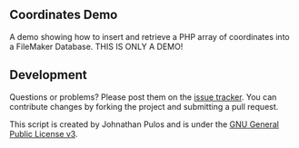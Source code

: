 Coordinates Demo
----------------

A demo showing how to insert and retrieve a PHP array of coordinates into a FileMaker Database.  THIS IS ONLY A DEMO!

Development
-----------
Questions or problems? Please post them on the [issue tracker](https://github.com/codemis/coordinates_demo/issues). You can contribute changes by forking the project and submitting a pull request.

This script is created by Johnathan Pulos and is under the [GNU General Public License v3](http://www.gnu.org/licenses/gpl-3.0-standalone.html).